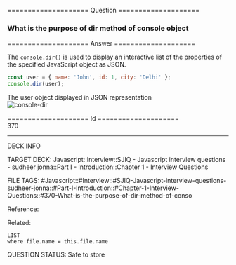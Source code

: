 ==================== Question ====================  

### What is the purpose of dir method of console object  

==================== Answer ====================  

The `console.dir()` is used to display an interactive list of the properties of
the specified JavaScript object as JSON.

```javascript
const user = { name: 'John', id: 1, city: 'Delhi' };
console.dir(user);
```

The user object displayed in JSON representation  
![console-dir](../../../../images/console-dir.png)

==================== Id ====================  
370

---

DECK INFO

TARGET DECK: Javascript::Interview::SJIQ - Javascript interview questions - sudheer jonna::Part I - Introduction::Chapter 1 - Interview Questions

FILE TAGS: #Javascript::#Interview::#SJIQ-Javascript-interview-questions-sudheer-jonna::#Part-I-Introduction::#Chapter-1-Interview-Questions::#370-What-is-the-purpose-of-dir-method-of-conso

Reference:

Related:

```dataview
LIST
where file.name = this.file.name
```

QUESTION STATUS: Safe to store
